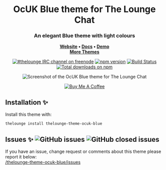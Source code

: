 <h1 align="center">
	OcUK Blue theme for The Lounge Chat
</h1>

<h3 align="center">
	An elegant Blue theme with light colours
</h3>

<p align="center">
	<strong>
		<a href="https://thelounge.chat/">Website</a>
		•
		<a href="https://thelounge.chat/docs">Docs</a>
		•
		<a href="https://demo.thelounge.chat/">Demo</a><br />
		<a href="https://www.npmjs.com/search?q=thelounge">More Themes</a>
	</strong>
</p>

<p align="center">
	<a href="https://demo.thelounge.chat/"><img
		alt="#thelounge IRC channel on freenode"
		src="https://img.shields.io/badge/freenode-%23thelounge-415364.svg?colorA=ff9e18"></a>
	<a href="https://yarn.pm/thelounge"><img
		alt="npm version"
		src="https://img.shields.io/npm/v/thelounge.svg?colorA=333a41&maxAge=3600"></a>
	<a href="https://github.com/thelounge/thelounge/actions"><img
		alt="Build Status"
		src="https://github.com/thelounge/thelounge/workflows/Build/badge.svg"></a>
	<a href="https://npm-stat.com/charts.html?package=thelounge&from=2016-02-12"><img
		alt="Total downloads on npm"
		src="https://img.shields.io/npm/dy/thelounge.svg?colorA=333a41&colorB=007dc7&maxAge=3600&label=Downloads"></a>
</p>

<p align="center">
	<img src="screenshot.png" alt="Screenshot of the OcUK Blue theme for The Lounge Chat">
</p>

<p align="center">
<a href="https://www.buymeacoffee.com/zen262176" target="_blank"><img src="https://lounge-group.co.uk/by-me-a-coffee.png" alt="Buy Me A Coffee"></a>
</p>

## Installation :sparkles:
Install this theme with:

```sh
thelounge install thelounge-theme-ocuk-blue
```

## Issues :sparkles: ![GitHub issues](https://img.shields.io/github/issues/el-profesor926/thelounge-theme-ocuk-blue?color=green&style=plastic) ![GitHub closed issues](https://img.shields.io/github/issues-closed/el-profesor926/thelounge-theme-ocuk-blue?color=orange&style=plastic)
If you have an issue, change request or comments about this theme please report it below:<br/>
<a href="https://github.com/el-profesor926/thelounge-theme-ocuk-blue/issues">/thelounge-theme-ocuk-blue/issues</a>
